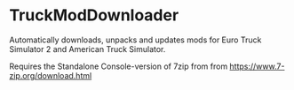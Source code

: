 # TruckModDownloader

Automatically downloads, unpacks and updates mods for Euro Truck Simulator 2 and American Truck Simulator.

Requires the Standalone Console-version of 7zip from from https://www.7-zip.org/download.html
